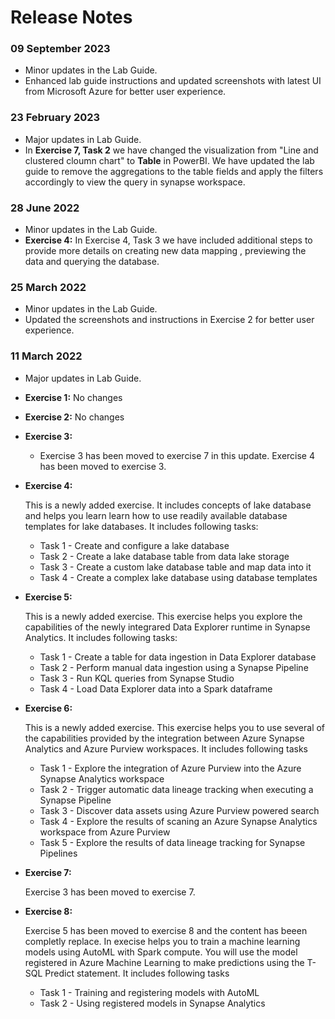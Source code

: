 # Release Notes

### 09 September 2023

* Minor updates in the Lab Guide.   
* Enhanced lab guide instructions and updated screenshots with latest UI from Microsoft Azure for better user experience.

### 23 February 2023

* Major updates in Lab Guide.
* In **Exercise 7, Task 2** we have changed the visualization from "Line and clustered cloumn chart" to **Table** in PowerBI. We have updated the lab guide to remove the aggregations to the table fields and apply the filters accordingly to view the query in synapse workspace.


### 28 June 2022

* Minor updates in the Lab Guide.
* **Exercise 4:** In Exercise 4, Task 3 we have included additional steps to provide more details on creating new data mapping , previewing the data and querying the database.

### 25 March 2022

* Minor updates in the Lab Guide.
* Updated the screenshots and instructions in Exercise 2 for better user experience.

### 11 March 2022

* Major updates in Lab Guide.
* **Exercise 1:**  No changes
* **Exercise 2:**   No changes
* **Exercise 3:** 
   -  Exercise 3 has been moved to exercise 7 in this update. Exercise 4 has been moved to exercise 3.
* **Exercise 4:** 
   
   This is a newly added exercise. It includes concepts of lake database and helps you learn learn how to use readily available database templates for lake databases.
   It includes following tasks:
    - Task 1 - Create and configure a lake database
    - Task 2 - Create a lake database table from data lake storage
    - Task 3 - Create a custom lake database table and map data into it
    - Task 4 - Create a complex lake database using database templates
* **Exercise 5:**

   This is a newly added exercise. This exercise helps you explore the capabilities of the newly integrared Data Explorer runtime in Synapse Analytics.
   It includes following tasks:
    - Task 1 - Create a table for data ingestion in Data Explorer database
    - Task 2 - Perform manual data ingestion using a Synapse Pipeline
    - Task 3 - Run KQL queries from Synapse Studio
    - Task 4 - Load Data Explorer data into a Spark dataframe
* **Exercise 6:** 

  This is a newly added exercise.  This exercise helps you to use several of the capabilities provided by the integration between Azure Synapse Analytics and Azure Purview   workspaces.
  It includes following tasks
   - Task 1 - Explore the integration of Azure Purview into the Azure Synapse Analytics workspace
   - Task 2 - Trigger automatic data lineage tracking when executing a Synapse Pipeline
   - Task 3 - Discover data assets using Azure Purview powered search
   - Task 4 - Explore the results of scaning an Azure Synapse Analytics workspace from Azure Purview
   - Task 5 - Explore the results of data lineage tracking for Synapse Pipelines

* **Exercise 7:**
   
  Exercise 3 has been moved to exercise 7.
  

* **Exercise 8:**

  Exercise 5 has been moved to exercise 8 and the content has beeen completly replace. In  execise helps you to train a machine learning models using AutoML with Spark compute. You will use the model registered in Azure Machine Learning to make predictions using the T-SQL Predict statement.
  It includes following tasks
   - Task 1 - Training and registering models with AutoML
   - Task 2 - Using registered models in Synapse Analytics



